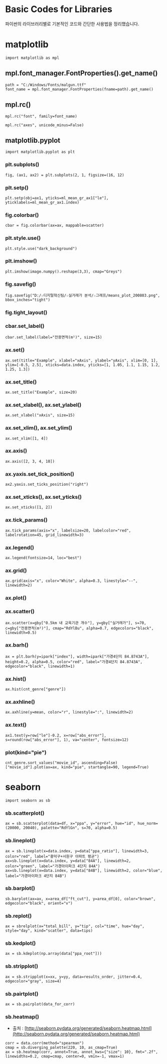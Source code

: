 # Basic Codes for Libraries
파이썬의 라이브러리별로 기본적인 코드와 간단한 사용법을 정리했습니다.

# matplotlib
```
import matplotlib as mpl
```
## mpl.font_manager.FontProperties().get_name()
```
path = "C:/Windows/Fonts/malgun.ttf"
font_name = mpl.font_manager.FontProperties(fname=path).get_name()
```
## mpl.rc()
```
mpl.rc("font", family=font_name)
```
```
mpl.rc("axes", unicode_minus=False)
```
## matplotlib.pyplot
```
import matplotlib.pyplot as plt
```
### plt.subplots()
```
fig, (ax1, ax2) = plt.subplots(2, 1, figsize=(16, 12)
```
### plt.setp()
```
plt.setp(obj=ax1, yticks=ml_mean_gr_ax1["le"], yticklabels=ml_mean_gr_ax1.index)
```
### fig.colorbar()
```
cbar = fig.colorbar(ax=ax, mappable=scatter)
```
### plt.style.use()
```
plt.style.use("dark_background")
```
### plt.imshow()
```
plt.imshow(image.numpy().reshape(3,3), cmap="Greys")
```
### fig.savefig()
```
fig.savefig("D:/☆디지털혁신팀/☆실거래가 분석/☆그래프/means_plot_200803.png", bbox_inches="tight")
```
### fig.tight_layout()

### cbar.set_label()
```
cbar.set_label(label="전용면적(m²)", size=15)
```
### ax.set()
```
ax.set(title="Example", xlabel="xAxis", ylabel="yAxis", xlim=[0, 1], ylim=[-0.5, 2.5], xticks=data.index, yticks=[1, 1.05, 1.1, 1.15, 1.2, 1.25, 1.3])
```
### ax.set_title()
```
ax.set_title("Example", size=20)
```
### ax.set_xlabel(), ax.set_ylabel()
```
ax.set_xlabel("xAxis", size=15)
```
### ax.set_xlim(), ax.set_ylim()
```
ax.set_xlim([1, 4])
```
### ax.axis()
```
ax.axis([2, 3, 4, 10])
```
### ax.yaxis.set_tick_position()
```
ax2.yaxis.set_ticks_position("right")
```
### ax.set_xticks(), ax.set_yticks()
```
ax.set_xticks([1, 2])
```
### ax.tick_params()
```
ax.tick_params(axis="x", labelsize=20, labelcolor="red", labelrotation=45, grid_linewidth=3)
```
### ax.legend()
```
ax.legend(fontsize=14, loc="best")
```
### ax.grid()
```
ax.grid(axis="x", color="White", alpha=0.3, linestyle="--", linewidth=2)
```
### ax.plot()
### ax.scatter()
```
ax.scatter(x=gby["0.5km 내 교육기관 개수"], y=gby["실거래가"], s=70, c=gby["전용면적(m²)"], cmap="RdYlBu", alpha=0.7, edgecolors="black", linewidth=0.5)
```
### ax.barh()
```
ax = plt.barh(y=ipark["index"], width=ipark["가경4단지 84.8743A"], height=0.2, alpha=0.5, color="red", label="가경4단지 84.8743A", edgecolor="black", linewidth=1)
```
### ax.hist()
```
ax.hist(cnt_genre["genre"])
```
### ax.axhline()
```
ax.axhline(y=mean, color="r", linestyle=":", linewidth=2)
```
### ax.text()
```
ax1.text(y=row["le"]-0.2, x=row["abs_error"], s=round(row["abs_error"], 1), va="center", fontsize=12)
```
### plot(kind="pie")
```
cnt_genre.sort_values("movie_id", ascending=False)["movie_id"].plot(ax=ax, kind="pie", startangle=90, legend=True)
```

# seaborn
```
import seaborn as sb
```
### sb.scatterplot()
```
ax = sb.scatterplot(data=df, x="ppa", y="error", hue="id", hue_norm=(20000, 20040), palette="RdYlGn", s=70, alpha=0.5)
```
### sb.lineplot()
```
ax = sb.lineplot(x=data.index, y=data["ppa_ratio"], linewidth=3, color="red", label="흥덕구+서원구 아파트 평균")
ax=sb.lineplot(x=data.index, y=data["84A"], linewidth=2, color="green", label="가경아이파크 4단지 84A")
ax=sb.lineplot(x=data.index, y=data["84B"], linewidth=2, color="blue", label="가경아이파크 4단지 84B")
```
### sb.barplot()
```
sb.barplot(ax=ax, x=area_df["ft_cut"], y=area_df[0], color="brown", edgecolor="black", orient="v")
```
### sb.replot()
```
ax = sbrelplot(x="total_bill", y="tip", col="time", hue="day", style="day", kind="scatter", data=tips)
```
### sb.kedplot()
```
ax = sb.kdeplot(np.array(data["ppa_root"]))
```
### sb.stripplot()
```
ax = sb.stripplot(x=xx, y=yy, data=results_order, jitter=0.4, edgecolor="gray", size=4)
```
### sb.pairtplot()
```
ax = sb.pairplot(data_for_corr)
```
### sb.heatmap()
* 출처 : [http://seaborn.pydata.org/generated/seaborn.heatmap.html](http://seaborn.pydata.org/generated/seaborn.heatmap.html) 
```
corr = data.corr(method="spearman")
cmap = sb.diverging_palette(220, 10, as_cmap=True)
ax = sb.heatmap(corr, annot=True, annot_kws={"size": 10}, fmt=".2f", linewidths=0.2, cmap=cmap, center=0, vmin=-1, vmax=1)
```
